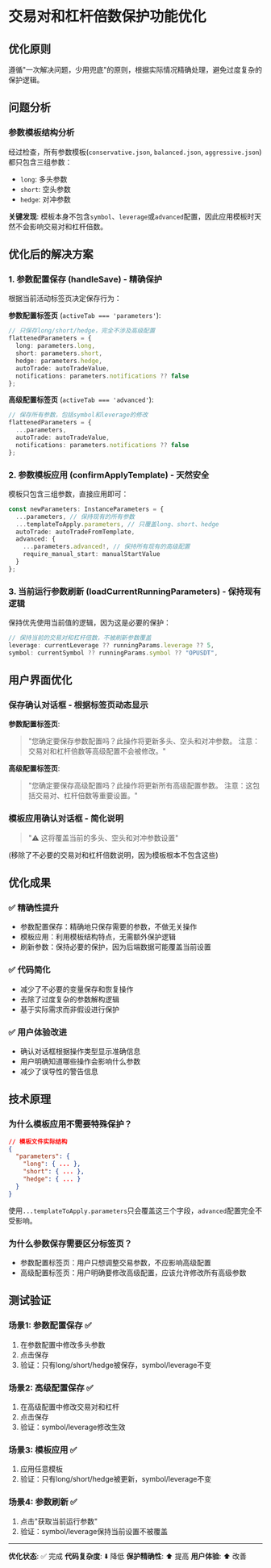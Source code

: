 # 交易对和杠杆倍数保护功能优化

## 优化原则
遵循"一次解决问题，少用兜底"的原则，根据实际情况精确处理，避免过度复杂的保护逻辑。

## 问题分析

### 参数模板结构分析
经过检查，所有参数模板(`conservative.json`, `balanced.json`, `aggressive.json`)都只包含三组参数：
- `long`: 多头参数
- `short`: 空头参数  
- `hedge`: 对冲参数

**关键发现**: 模板本身不包含`symbol`、`leverage`或`advanced`配置，因此应用模板时天然不会影响交易对和杠杆倍数。

## 优化后的解决方案

### 1. 参数配置保存 (handleSave) - 精确保护
根据当前活动标签页决定保存行为：

**参数配置标签页** (`activeTab === 'parameters'`):
```typescript
// 只保存long/short/hedge，完全不涉及高级配置
flattenedParameters = {
  long: parameters.long,
  short: parameters.short, 
  hedge: parameters.hedge,
  autoTrade: autoTradeValue,
  notifications: parameters.notifications ?? false
};
```

**高级配置标签页** (`activeTab === 'advanced'`):
```typescript
// 保存所有参数，包括symbol和leverage的修改
flattenedParameters = {
  ...parameters,
  autoTrade: autoTradeValue,
  notifications: parameters.notifications ?? false
};
```

### 2. 参数模板应用 (confirmApplyTemplate) - 天然安全
模板只包含三组参数，直接应用即可：

```typescript
const newParameters: InstanceParameters = {
  ...parameters, // 保持现有的所有参数
  ...templateToApply.parameters, // 只覆盖long、short、hedge
  autoTrade: autoTradeFromTemplate,
  advanced: {
    ...parameters.advanced!, // 保持所有现有的高级配置
    require_manual_start: manualStartValue
  }
};
```

### 3. 当前运行参数刷新 (loadCurrentRunningParameters) - 保持现有逻辑
保持优先使用当前值的逻辑，因为这是必要的保护：

```typescript
// 保持当前的交易对和杠杆倍数，不被刷新参数覆盖
leverage: currentLeverage ?? runningParams.leverage ?? 5,
symbol: currentSymbol ?? runningParams.symbol ?? "OPUSDT",
```

## 用户界面优化

### 保存确认对话框 - 根据标签页动态显示
**参数配置标签页**:
> "您确定要保存参数配置吗？此操作将更新多头、空头和对冲参数。
> 注意：交易对和杠杆倍数等高级配置不会被修改。"

**高级配置标签页**:  
> "您确定要保存高级配置吗？此操作将更新所有高级配置参数。
> 注意：这包括交易对、杠杆倍数等重要设置。"

### 模板应用确认对话框 - 简化说明
> "⚠️ 这将覆盖当前的多头、空头和对冲参数设置"

(移除了不必要的交易对和杠杆倍数说明，因为模板根本不包含这些)

## 优化成果

### ✅ 精确性提升
- 参数配置保存：精确地只保存需要的参数，不做无关操作
- 模板应用：利用模板结构特点，无需额外保护逻辑
- 刷新参数：保持必要的保护，因为后端数据可能覆盖当前设置

### ✅ 代码简化
- 减少了不必要的变量保存和恢复操作
- 去除了过度复杂的参数解构逻辑  
- 基于实际需求而非假设进行保护

### ✅ 用户体验改进
- 确认对话框根据操作类型显示准确信息
- 用户明确知道哪些操作会影响什么参数
- 减少了误导性的警告信息

## 技术原理

### 为什么模板应用不需要特殊保护？
```json
// 模板文件实际结构
{
  "parameters": {
    "long": { ... },
    "short": { ... },
    "hedge": { ... }
  }
}
```

使用`...templateToApply.parameters`只会覆盖这三个字段，`advanced`配置完全不受影响。

### 为什么参数保存需要区分标签页？
- 参数配置标签页：用户只想调整交易参数，不应影响高级配置
- 高级配置标签页：用户明确要修改高级配置，应该允许修改所有高级参数

## 测试验证

### 场景1: 参数配置保存 ✅
1. 在参数配置中修改多头参数
2. 点击保存
3. 验证：只有long/short/hedge被保存，symbol/leverage不变

### 场景2: 高级配置保存 ✅  
1. 在高级配置中修改交易对和杠杆
2. 点击保存
3. 验证：symbol/leverage修改生效

### 场景3: 模板应用 ✅
1. 应用任意模板
2. 验证：只有long/short/hedge被更新，symbol/leverage不变

### 场景4: 参数刷新 ✅
1. 点击"获取当前运行参数"  
2. 验证：symbol/leverage保持当前设置不被覆盖

---

**优化状态**: ✅ 完成
**代码复杂度**: ⬇️ 降低
**保护精确性**: ⬆️ 提高
**用户体验**: ⬆️ 改善